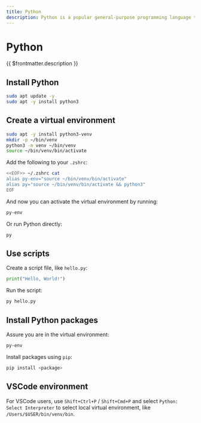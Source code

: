 ```yaml
---
title: Python
description: Python is a popular general-purpose programming language that is especially suited to web development.
---
```


# Python

{{ $frontmatter.description }}

## Install Python

```sh
sudo apt update -y
sudo apt -y install python3
```

## Create a virtual environment

```sh
sudo apt -y install python3-venv
mkdir -p ~/bin/venv
python3 -m venv ~/bin/venv
source ~/bin/venv/bin/activate
```

Add the following to your `.zshrc`:

```sh
<<EOF>> ~/.zshrc cat
alias py-env="source ~/bin/venv/bin/activate"
alias py="source ~/bin/venv/bin/activate && python3"
EOF
```

And now you can activate the virtual environment by running:

```sh
py-env
```

Or run Python directly:

```sh
py
```

## Use scripts

Create a script file, like `hello.py`:

```python
print("Hello, World!")
```

Run the script:

```sh
py hello.py
```

## Install Python packages

Assure you are in the virtual environment:

```sh
py-env
```

Install packages using `pip`:

```sh
pip install <package>
```

## VSCode environment

For VSCode users, use `Shift+Ctrl+P` / `Shift+Cmd+P` and select `Python: Select Interpreter` to select local virtual environment, like `/Users/$USER/bin/venv/bin`.

